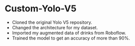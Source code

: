 # Custom-Yolo-V5
- Cloned the original Yolo V5 repository.
- Changed the architecture for my dataset.
- Imported my augmented data of drinks from Roboflow.
- Trained the model to get an accuracy of more than 90%.
